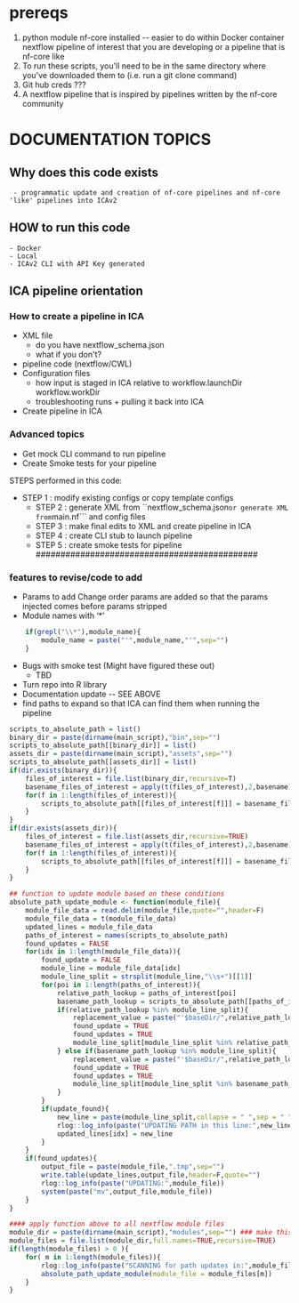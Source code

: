 # prereqs
1) python module nf-core installed
-- easier to do within Docker container
nextflow pipeline of interest that you are developing or a pipeline that is nf-core like
2) To run these scripts, you'll need to be in the same directory where you've downloaded them to (i.e. run a git clone command)
3) Git hub creds ???
4) A nextflow pipeline that is inspired by pipelines written by the nf-core community


# DOCUMENTATION TOPICS

## Why does this code exists
	 - programmatic update and creation of nf-core pipelines and nf-core 'like' pipelines into ICAv2
## HOW to run this code
	- Docker
	- Local
	- ICAv2 CLI with API Key generated

## ICA pipeline orientation
### How to create a pipeline in ICA
- XML file
	- do you have nextflow_schema.json
	- what if you don't?
- pipeline code (nextflow/CWL)
- Configuration files
	- how input is staged in ICA relative to workflow.launchDir workflow.workDir
	- troubleshooting runs + pulling it back into ICA
- Create pipeline in ICA
### Advanced topics
- Get mock CLI command to run pipeline
- Create Smoke tests for your pipeline

STEPS performed in this code:
 - STEP 1 : modify existing configs or copy template configs
	- STEP 2 : generate XML from ``nextflow_schema.json``` or generate XML from ```main.nf``` and config files
	- STEP 3 : make final edits to XML and create pipeline in ICA
	- STEP 4 : create CLI stub to launch pipeline
	- STEP 5 : create smoke tests for pipeline
#############################################
### features to revise/code to add
- Params to add
Change order params are added so that the params injected comes before params stripped
- Module names with ‘*’ 
```R
	if(grepl("\\*"),module_name){
		module_name = paste("'",module_name,"'",sep="")
	}
```
- Bugs with smoke test (Might have figured these out)
	- TBD
- Turn repo into R library 
- Documentation update  -- SEE ABOVE
- find paths to expand so that ICA can find them when running the pipeline
``` R
scripts_to_absolute_path = list()
binary_dir = paste(dirname(main_script),"bin",sep="")
scripts_to_absolute_path[[binary_dir]] = list()
assets_dir = paste(dirname(main_script),"assets",sep="")
scripts_to_absolute_path[[assets_dir]] = list()
if(dir.exists(binary_dir)){
	files_of_interest = file.list(binary_dir,recursive=T)
	basename_files_of_interest = apply(t(files_of_interest),2,basename)
	for(f in 1:length(files_of_interest)){
		scripts_to_absolute_path[[files_of_interest[f]]] = basename_files_of_interest[f]
	}
}
if(dir.exists(assets_dir)){
	files_of_interest = file.list(assets_dir,recursive=TRUE)
	basename_files_of_interest = apply(t(files_of_interest),2,basename)
	for(f in 1:length(files_of_interest)){
		scripts_to_absolute_path[[files_of_interest[f]]] = basename_files_of_interest[f]
	}
}

## function to update module based on these conditions
absolute_path_update_module <- function(module_file){
	module_file_data = read.delim(module_file,quote="",header=F)
	module_file_data = t(module_file_data)
	updated_lines = module_file_data
	paths_of_interest = names(scripts_to_absolute_path)
	found_updates = FALSE
	for(idx in 1:length(module_file_data)){
		found_update = FALSE
		module_line = module_file_data[idx]
		module_line_split = strsplit(module_line,"\\s+")[[1]]
		for(poi in 1:length(paths_of_interest)){
			relative_path_lookup = paths_of_interest[poi]
			basename_path_lookup = scripts_to_absolute_path[[paths_of_interest[poi]]]
			if(relative_path_lookup %in% module_line_split){
				replacement_value = paste("'$baseDir/",relative_path_lookup,"'",sep="")
				found_update = TRUE
				found_updates = TRUE
				module_line_split[module_line_split %in% relative_path_lookup] = replacement_value
			} else if(basename_path_lookup %in% module_line_split){
				replacement_value = paste("'$baseDir/",relative_path_lookup,"'",sep="")
				found_update = TRUE
				found_updates = TRUE
				module_line_split[module_line_split %in% basename_path_lookup] = replacement_value
			}
		}
		if(update_found){
			new_line = paste(module_line_split,collapse = " ",sep = " ")
			rlog::log_info(paste("UPDATING PATH in this line:",new_line))
			updated_lines[idx] = new_line
		} 
	}
	if(found_updates){
		output_file = paste(module_file,".tmp",sep="")
		write.table(update_lines,output_file,header=F,quote="")
		rlog::log_info(paste("UPDATING:",module_file))
		system(paste("mv",output_file,module_file))
	}
}

#### apply function above to all nextflow module files
module_dir = paste(dirname(main_script),"modules",sep="") ### make this configurable at runtime for one-off executions
module_files = file.list(module_dir,full.names=TRUE,recursive=TRUE)
if(length(module_files) > 0 ){
	for( m in 1:length(module_files)){
		rlog::log_info(paste("SCANNING for path updates in:",module_files[m]))
		absolute_path_update_module(module_file = module_files[m])
	}
}
```